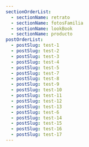 ```yaml
---
sectionOrderList:
  - sectionName: retrato
  - sectionName: fotosFamilia
  - sectionName: lookBook
  - sectionName: producto
postOrderList:
  - postSlug: test-1
  - postSlug: test-2
  - postSlug: test-3
  - postSlug: test-4
  - postSlug: test-5
  - postSlug: test-7
  - postSlug: test-8
  - postSlug: test-9
  - postSlug: test-10
  - postSlug: test-11
  - postSlug: test-12
  - postSlug: test-13
  - postSlug: test-6
  - postSlug: test-14
  - postSlug: test-15
  - postSlug: test-16
  - postSlug: test-17
---
```

